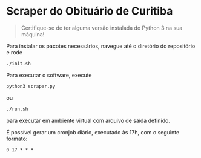 # Scraper do Obituário de Curitiba

> Certifique-se de ter alguma versão instalada do Python 3 na sua máquina!

Para instalar os pacotes necessários, navegue até o diretório do repositório e rode
```sh
./init.sh
```

Para executar o software, execute
```sh
python3 scraper.py
```
ou
```sh
./run.sh
```
para executar em ambiente virtual com arquivo de saída definido.

É possível gerar um cronjob diário, executado às 17h, com o seguinte formato:
```cron
0 17 * * *
```
